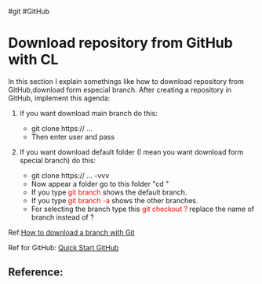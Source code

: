 
#git #GitHub 

# Download repository from GitHub with CL
In this section I explain somethings like how to download repository from GitHub,download form especial branch. After creating a repository in GitHub, implement this agenda:

1. If you want download main branch do this:
	- git clone https:// ... 
	- Then enter user and pass
	
2. If you want download default folder (I mean you want download form special branch) do this:
	- git clone https:// ... -vvv
	- Now appear a folder go to this folder "cd "
	- If you type <font color="red">git branch</font> shows the default branch.
	- If you type <font color="red">git branch -a</font> shows the other branches.
	- For selecting the branch type this  <font color="red">git checkout ?</font> replace the name of branch instead of ?

Ref:[How to download a branch with Git](https://www.youtube.com/watch?v=_cFI6AQnPnM)




Ref for GitHub:
[Quick Start GitHub](https://docs.github.com/en/get-started/quickstart/hello-world)



## Reference: